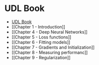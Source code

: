 # UDL Book
- [UDL Book](https://udlbook.github.io/udlbook/)
- [[Chapter 1 - Introduction]]
- [[Chapter 4 - Deep Neural Networks]]
- [[Chapter 5 - Loss functions]]
- [[Chapter 6 - Fitting models]]
- [[Chapter 7 - Gradients and Initialization]]
- [[Chapter 8 - Measuring performanc]]
- [[Chapter 9 - Regularization]]